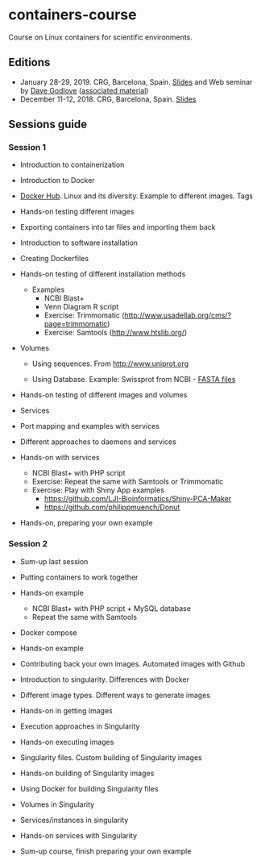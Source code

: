 # containers-course
Course on Linux containers for scientific environments. 

## Editions 

* January 28-29, 2019. CRG, Barcelona, Spain. [Slides](https://slides.com/similis/introduction-linux-containers-training/) and Web seminar by [Dave Godlove](https://github.com/GodloveD) ([associated material](https://singularity-tutorial.github.io/))
* December 11-12, 2018. CRG, Barcelona, Spain. [Slides](https://slides.com/similis/introduction-linux-containers-training/)

## Sessions guide

### Session 1

* Introduction to containerization

* Introduction to Docker

* [Docker Hub](https://hub.docker.com/). Linux and its diversity. Example to different images. Tags

* Hands-on testing different images

* Exporting containers into tar files and importing them back

* Introduction to software installation

* Creating Dockerfiles

* Hands-on testing of different installation methods

    * Examples
        * NCBI Blast+
        * Venn Diagram R script
        * Exercise: Trimmomatic (http://www.usadellab.org/cms/?page=trimmomatic)
        * Exercise: Samtools (http://www.htslib.org/)

* Volumes

   * Using sequences. From http://www.uniprot.org
   
   * Using Database. Example: Swissprot from NCBI - [FASTA files](http://ftp.ncbi.nlm.nih.gov/blast/db/FASTA/)

* Hands-on testing of different images and volumes

* Services

* Port mapping and examples with services

* Different approaches to daemons and services

* Hands-on with services

    * NCBI Blast+ with PHP script
    * Exercise: Repeat the same with Samtools or Trimmomatic
    * Exercise: Play with Shiny App examples
        * https://github.com/LJI-Bioinformatics/Shiny-PCA-Maker
        * https://github.com/philippmuench/Donut
    
* Hands-on, preparing your own example


### Session 2

* Sum-up last session

* Putting containers to work together

* Hands-on example

    * NCBI Blast+ with PHP script + MySQL database
    * Repeat the same with Samtools

* Docker compose

* Hands-on example

* Contributing back your own images. Automated images with Github

* Introduction to singularity. Differences with Docker

* Different image types. Different ways to generate images

* Hands-on in getting images

* Execution approaches in Singularity

* Hands-on executing images

* Singularity files. Custom building of Singularity images

* Hands-on building of Singularity images

* Using Docker for building Singularity files

* Volumes in Singularity

* Services/instances in singularity

* Hands-on services with Singularity

* Sum-up course, finish preparing your own example

